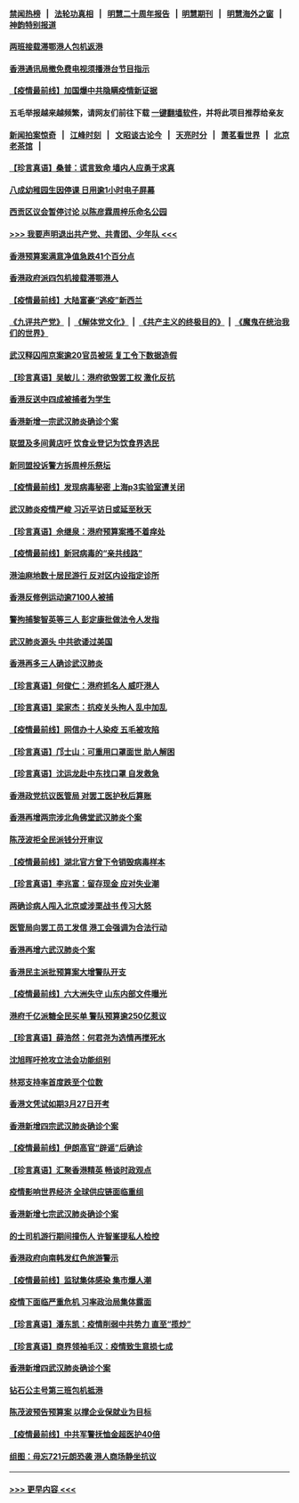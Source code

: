 #### [禁闻热榜](热点新闻.md?=0)  &nbsp;&nbsp;|&nbsp;&nbsp; [法轮功真相](https://github.com/gfw-breaker/truth/blob/master/README.md?=0) &nbsp;&nbsp;|&nbsp;&nbsp; [明慧二十周年报告](https://github.com/gfw-breaker/mh-reports/blob/master/README.md?=0) &nbsp;&nbsp;|&nbsp;&nbsp;[明慧期刊](https://github.com/gfw-breaker/mh-qikan) &nbsp;&nbsp;|&nbsp;&nbsp; [明慧海外之窗](https://github.com/gfw-breaker/mh-news/blob/master/README.md?=0) &nbsp;&nbsp;|&nbsp;&nbsp; [神韵特别报道](https://github.com/gfw-breaker/mh-news/blob/master/shenyun.md?=0)
#### [两班接载滞鄂港人包机返港](../pages/nsc415/n11915855.md?t=03051432) 
#### [香港通讯局撤免费电视须播港台节目指示](../pages/nsc415/n11915831.md?t=03051432) 
#### [【疫情最前线】加国爆中共隐瞒疫情新证据](../pages/nsc415/n11915482.md?t=03051432) 
#### 五毛举报越来越频繁，请网友们前往下载 [一键翻墙软件](https://github.com/gfw-breaker/ssr-accounts)，并将此项目推荐给亲友
#### [新闻拍案惊奇](https://github.com/gfw-breaker/banned-news/blob/master/pages/link4.md) &nbsp;&nbsp;|&nbsp;&nbsp; [江峰时刻](https://github.com/gfw-breaker/banned-news/blob/master/pages/link4.md) &nbsp;&nbsp;|&nbsp;&nbsp; [文昭谈古论今](https://github.com/gfw-breaker/banned-news/blob/master/pages/link4.md) &nbsp;&nbsp;|&nbsp;&nbsp; [天亮时分](https://github.com/gfw-breaker/banned-news/blob/master/pages/link4.md) &nbsp;&nbsp;|&nbsp;&nbsp; [萧茗看世界](https://github.com/gfw-breaker/banned-news/blob/master/pages/link4.md) &nbsp;&nbsp;|&nbsp;&nbsp; [北京老茶馆](https://github.com/gfw-breaker/banned-news/blob/master/pages/link4.md) &nbsp;&nbsp;|&nbsp;&nbsp; 
#### [【珍言真语】桑普：谎言致命 墙内人应勇于求真](../pages/nsc415/n11915169.md?t=03051432) 
#### [八成幼稚园生因停课 日用逾1小时电子屏幕](../pages/nsc415/n11913263.md?t=03051432) 
#### [西贡区议会暂停讨论 以陈彦霖周梓乐命名公园](../pages/nsc415/n11913248.md?t=03051432) 
#### [>>> 我要声明退出共产党、共青团、少年队 <<<](https://github.com/begood0513/goodnews/blob/master/quit/letter.md) 
#### [香港预算案满意净值急跌41个百分点](../pages/nsc415/n11913236.md?t=03051432) 
#### [香港政府派四包机接载滞鄂港人](../pages/nsc415/n11913211.md?t=03051432) 
#### [【疫情最前线】大陆富豪“逃疫”新西兰](../pages/nsc415/n11913160.md?t=03051432) 
#### [《九评共产党》](https://github.com/begood0513/9ping.md/blob/master/README.md) &nbsp;|&nbsp; [《解体党文化》](../../../../jtdwh.md/blob/master/README.md)  &nbsp;|&nbsp; [《共产主义的终极目的》](../../../../gczydzjmd.md/blob/master/README.md) &nbsp;|&nbsp; [《魔鬼在统治我们的世界》](../../../../mgztzwmdsj.md/blob/master/README.md) 
#### [武汉释囚闯京案逾20官员被惩 复工令下数据造假](../pages/nsc415/n11912743.md?t=03051432) 
#### [【珍言真语】吴敏儿：港府欲毁罢工权 激化反抗](../pages/nsc415/n11912457.md?t=03051432) 
#### [香港反送中四成被捕者为学生](../pages/nsc415/n11910730.md?t=03051432) 
#### [香港新增一宗武汉肺炎确诊个案](../pages/nsc415/n11910724.md?t=03051432) 
#### [联盟及多间黄店吁 饮食业登记为饮食界选民](../pages/nsc415/n11910718.md?t=03051432) 
#### [新同盟投诉警方拆周梓乐祭坛](../pages/nsc415/n11910707.md?t=03051432) 
#### [【疫情最前线】发现病毒秘密 上海p3实验室遭关闭](../pages/nsc415/n11910640.md?t=03051432) 
#### [武汉肺炎疫情严峻 习近平访日或延至秋天](../pages/nsc415/n11910570.md?t=03051432) 
#### [【珍言真语】佘继泉：港府预算案搔不着痒处](../pages/nsc415/n11910011.md?t=03051432) 
#### [【疫情最前线】新冠病毒的“亲共线路”](../pages/nsc415/n11907734.md?t=03051432) 
#### [港油麻地数十居民游行 反对区内设指定诊所](../pages/nsc415/n11907900.md?t=03051432) 
#### [香港反修例运动逾7100人被捕](../pages/nsc415/n11907922.md?t=03051432) 
#### [警拘捕黎智英等三人 彭定康批做法令人发指](../pages/nsc415/n11907905.md?t=03051432) 
#### [武汉肺炎源头 中共欲诿过美国](../pages/nsc415/n11907665.md?t=03051432) 
#### [香港再多三人确诊武汉肺炎](../pages/nsc415/n11907846.md?t=03051432) 
#### [【珍言真语】何俊仁：港府抓名人 威吓港人](../pages/nsc415/n11907561.md?t=03051432) 
#### [【珍言真语】梁家杰：抗疫关头拘人 乱中加乱](../pages/nsc415/n11907444.md?t=03051432) 
#### [【疫情最前线】网信办十人染疫 五毛被攻陷](../pages/nsc415/n11903757.md?t=03051432) 
#### [【珍言真语】邝士山：可重用口罩面世 助人解困](../pages/nsc415/n11903875.md?t=03051432) 
#### [【珍言真语】沈运龙赴中东找口罩 自发救急](../pages/nsc415/n11903291.md?t=03051432) 
#### [香港政党抗议医管局 对罢工医护秋后算账](../pages/nsc415/n11901746.md?t=03051432) 
#### [香港再增两宗涉北角佛堂武汉肺炎个案](../pages/nsc415/n11901737.md?t=03051432) 
#### [陈茂波拒全民派钱分开审议](../pages/nsc415/n11901672.md?t=03051432) 
#### [【疫情最前线】湖北官方曾下令销毁病毒样本](../pages/nsc415/n11901518.md?t=03051432) 
#### [【珍言真语】李兆富：留存现金 应对失业潮](../pages/nsc415/n11901448.md?t=03051432) 
#### [两确诊病人闯入北京或涉栗战书 传习大怒](../pages/nsc415/n11901180.md?t=03051432) 
#### [医管局向罢工员工发信 港工会强调为合法行动](../pages/nsc415/n11898870.md?t=03051432) 
#### [香港再增六武汉肺炎个案](../pages/nsc415/n11898843.md?t=03051432) 
#### [香港民主派批预算案大增警队开支](../pages/nsc415/n11898813.md?t=03051432) 
#### [【疫情最前线】六大洲失守 山东内部文件曝光](../pages/nsc415/n11898455.md?t=03051432) 
#### [港府千亿派糖全民买单 警队预算逾250亿惹议](../pages/nsc415/n11898608.md?t=03051432) 
#### [【珍言真语】薛浩然：何君尧为选情再搅死水](../pages/nsc415/n11898269.md?t=03051432) 
#### [沈旭晖吁抢攻立法会功能组别](../pages/nsc415/n11896084.md?t=03051432) 
#### [林郑支持率首度跌至个位数](../pages/nsc415/n11896058.md?t=03051432) 
#### [香港文凭试如期3月27日开考](../pages/nsc415/n11896055.md?t=03051432) 
#### [香港新增四宗武汉肺炎确诊个案](../pages/nsc415/n11896040.md?t=03051432) 
#### [【疫情最前线】伊朗高官“辟谣”后确诊](../pages/nsc415/n11895902.md?t=03051432) 
#### [【珍言真语】汇聚香港精英 畅谈时政观点](../pages/nsc415/n11895733.md?t=03051432) 
#### [疫情影响世界经济 全球供应链面临重组](../pages/nsc415/n11895634.md?t=03051432) 
#### [香港新增七宗武汉肺炎确诊个案](../pages/nsc415/n11893498.md?t=03051432) 
#### [的士司机游行期间撞伤人 许智峯提私人检控](../pages/nsc415/n11893483.md?t=03051432) 
#### [香港政府向南韩发红色旅游警示](../pages/nsc415/n11893398.md?t=03051432) 
#### [【疫情最前线】监狱集体感染 集市爆人潮](../pages/nsc415/n11893181.md?t=03051432) 
#### [疫情下面临严重危机  习率政治局集体露面](../pages/nsc415/n11893305.md?t=03051432) 
#### [【珍言真语】潘东凯：疫情削弱中共势力 直至“揽炒”](../pages/nsc415/n11892866.md?t=03051432) 
#### [【珍言真语】商界领袖毛汉：疫情致生意损七成](../pages/nsc415/n11890348.md?t=03051432) 
#### [香港新增四武汉肺炎确诊个案](../pages/nsc415/n11890610.md?t=03051432) 
#### [钻石公主号第三班包机抵港](../pages/nsc415/n11890645.md?t=03051432) 
#### [陈茂波预告预算案 以撑企业保就业为目标](../pages/nsc415/n11890574.md?t=03051432) 
#### [【疫情最前线】中共军警抚恤金超医护40倍](../pages/nsc415/n11890458.md?t=03051432) 
#### [组图：毋忘721元朗恐袭 港人商场静坐抗议](../pages/nsc415/n11876882.md?t=03051432) 

----
#### [ >>> 更早内容 <<< ](../indexes/nsc415-earlier.md)
